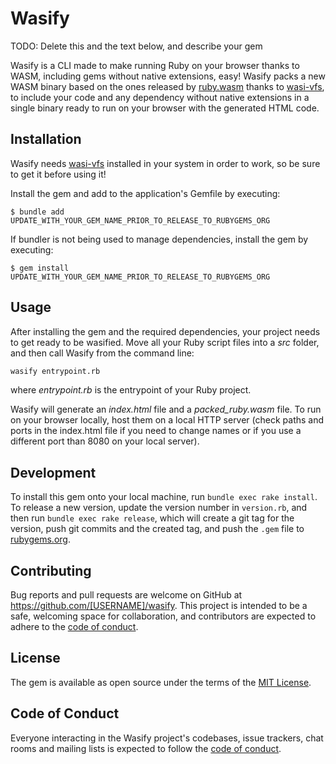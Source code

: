 # Wasify

TODO: Delete this and the text below, and describe your gem

Wasify is a CLI made to make running Ruby on your browser thanks to WASM, including gems without native extensions, easy! Wasify packs a new WASM binary based on the ones released by [ruby.wasm](https://github.com/ruby/ruby.wasm) thanks to [wasi-vfs](https://github.com/kateinoigakukun/wasi-vfs), to include your code and any dependency without native extensions in a single binary ready to run on your browser with the generated HTML code.
## Installation

Wasify needs [wasi-vfs](https://github.com/kateinoigakukun/wasi-vfs#installation) installed in your system in order to work, so be sure to get it before using it!

Install the gem and add to the application's Gemfile by executing:

    $ bundle add UPDATE_WITH_YOUR_GEM_NAME_PRIOR_TO_RELEASE_TO_RUBYGEMS_ORG

If bundler is not being used to manage dependencies, install the gem by executing:

    $ gem install UPDATE_WITH_YOUR_GEM_NAME_PRIOR_TO_RELEASE_TO_RUBYGEMS_ORG

## Usage

After installing the gem and the required dependencies, your project needs to get ready to be wasified.
Move all your Ruby script files into a *src* folder, and then call Wasify from the command line:

```bash
wasify entrypoint.rb
```
where *entrypoint.rb* is the entrypoint of your Ruby project.

Wasify will generate an *index.html* file and a *packed_ruby.wasm* file. To run on your browser locally, host them on a local HTTP server (check paths and ports in the index.html file if you need to change names or if you use a different port than 8080 on your local server).
## Development

To install this gem onto your local machine, run `bundle exec rake install`. To release a new version, update the version number in `version.rb`, and then run `bundle exec rake release`, which will create a git tag for the version, push git commits and the created tag, and push the `.gem` file to [rubygems.org](https://rubygems.org).

## Contributing

Bug reports and pull requests are welcome on GitHub at https://github.com/[USERNAME]/wasify. This project is intended to be a safe, welcoming space for collaboration, and contributors are expected to adhere to the [code of conduct](https://github.com/AlawysDelta/wasify/blob/master/CODE_OF_CONDUCT.md).

## License

The gem is available as open source under the terms of the [MIT License](https://opensource.org/licenses/MIT).

## Code of Conduct

Everyone interacting in the Wasify project's codebases, issue trackers, chat rooms and mailing lists is expected to follow the [code of conduct](https://github.com/AlawysDelta/wasify/blob/master/CODE_OF_CONDUCT.md).
